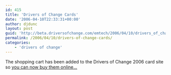 ```yaml
---
id: 415
title: 'Drivers of Change Cards'
date: '2006-04-10T22:33:31+00:00'
author: djdunc
layout: post
guid: 'http://beta.driversofchange.com/emtech/2006/04/10/drivers_of_change_cards/'
permalink: /2006/04/10/drivers-of-change-cards/
categories:
    - 'drivers of change'
---
```


The shopping cart has been added to the Drivers of Change 2006 card site so [you can now buy them online… ](http://2006.driversofchange.com/buy/)